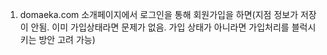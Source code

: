1. domaeka.com 소개페이지에서 로그인을 통해 회원가입을 하면(지점 정보가 저장이 안됨. 이미 가입상태라면 문제가 없음. 가입 상태가 아니라면 가입처리를 블럭시키는 방안 고려 가능)